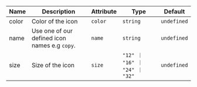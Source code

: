 | Name       | Description                   | Attribute        | Type                                      | Default             |
|------------|-------------------------------|------------------|-------------------------------------------|---------------------|
|color| Color of the icon | `color` | `string` | `undefined` |
|name| Use one of our defined icon names e.g `copy`. | `name` | `string` | `undefined` |
|size| Size of the icon | `size` | `"12" ｜ "16" ｜ "24" ｜ "32"` | `undefined` |
